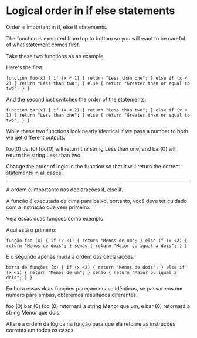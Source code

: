 # Logical order in if else statements

Order is important in if, else if statements.

The function is executed from top to bottom so you will want to be careful of what statement comes first.

Take these two functions as an example.

Here's the first:

`function foo(x) {
  if (x < 1) {
    return "Less than one";
  } else if (x < 2) {
    return "Less than two";
  } else {
    return "Greater than or equal to two";
  }
}`

And the second just switches the order of the statements:

`function bar(x) {
  if (x < 2) {
    return "Less than two";
  } else if (x < 1) {
    return "Less than one";
  } else {
    return "Greater than or equal to two";
  }
}`

While these two functions look nearly identical if we pass a number to both we get different outputs.

foo(0)
bar(0)
foo(0) will return the string Less than one, and bar(0) will return the string Less than two.

Change the order of logic in the function so that it will return the correct statements in all cases.

---

A ordem é importante nas declarações if, else if.

A função é executada de cima para baixo, portanto, você deve ter cuidado com a instrução que vem primeiro.

Veja essas duas funções como exemplo.

Aqui está o primeiro:

`função foo (x) {
   if (x <1) {
     return "Menos de um";
   } else if (x <2) {
     return "Menos de dois";
   } senão {
     return "Maior ou igual a dois";
   }
} `

E o segundo apenas muda a ordem das declarações:

`barra de funções (x) {
   if (x <2) {
     return "Menos de dois";
   } else if (x <1) {
     return "Menos de um";
   } senão {
     return "Maior ou igual a dois";
   }
} `

Embora essas duas funções pareçam quase idênticas, se passarmos um número para ambas, obteremos resultados diferentes.

foo (0)
bar (0)
foo (0) retornará a string Menor que um, e bar (0) retornará a string Menor que dois.

Altere a ordem da lógica na função para que ela retorne as instruções corretas em todos os casos.
